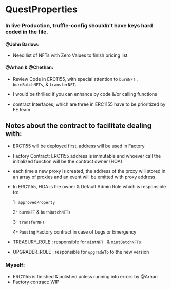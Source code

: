 # QuestProperties

### In live Production, truffle-config shouldn't have keys hard coded in the file.

#### @John Barlow:
 - Need list of NFTs with Zero Values to finish pricing list 


#### @Arhan & @Chethan:
- Review Code in ERC1155, with special attention to `burnNFT` , `burnBatchNFTs`, & `transferNFT`.

- I would be thrilled if you can enhance by code &/or calling functions
- contract Interfaces, which are three in ERC1155 have to be prioritized by FE team

</P> 

## Notes about the contract to facilitate dealing with:

* ERC1155 will be deployed first, address will be used in Factory
* Factory Contract: ERC1155 address is immutable and whoever call the initialized function will be the contract owner (HOA)
* each time a new proxy is created, the address of the proxy will stored in an array of proxies and an event will be emitted with proxy address
* In ERC1155, HOA is the owner & Default Admin Role which is responsible to:
    
    1- `approvedProperty`

    2- `burnNFT` & `burnBatchNFTs`

    3- `transferNFT`

    4- `Pausing` Factory contract in case of bugs or Emergency

* TREASURY_ROLE : responsible for `mintNFT ` & `mintBatchNFTs`

* UPGRADER_ROLE : responsible for `upgradeTo` to the new version

<P>

### Myself:
- ERC1155 is finished & polished unless running into errors by @Arhan
- Factory contract: WIP


